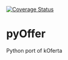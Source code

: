[![Coverage Status](https://coveralls.io/repos/github/konserw/pyOffer/badge.svg?branch=master)](https://coveralls.io/github/konserw/pyOffer?branch=master)
# pyOffer
Python port of kOferta
